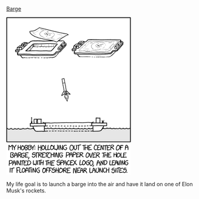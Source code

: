 [Barge](https://xkcd.com/1788)

![Barge](./random_comic.png)

My life goal is to launch a barge into the air and have it land on one of Elon Musk's rockets.

